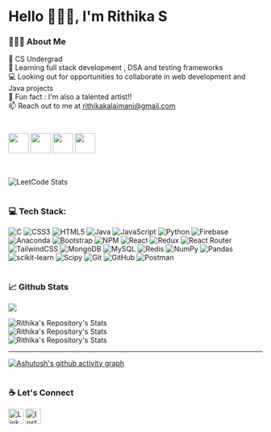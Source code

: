 


<!--
**Rithikakalaimani/RithikaKalaimani** is a ✨ _special_ ✨ repository because its `README.md` (this file) appears on your GitHub profile.

Here are some ideas to get you started:

- 🔭 I’m currently working on ...
- 🌱 I’m currently learning ...
- 👯 I’m looking to collaborate on ...
- 🤔 I’m looking for help with ...
- 💬 Ask me about ...
- 📫 How to reach me: ...
- 😄 Pronouns: ...
- ⚡ Fun fact: ...
-->
<h1 align="left">Hello 🙋🏻‍♀️, I'm Rithika S</h1>
<h3 align="left"></h3>

### 👨🏽‍💻 About Me
🚀 CS Undergrad  
🌱 Learning full stack development , DSA and testing frameworks  
💻 Looking out for opportunities to collaborate in web development and Java projects  
🎨 Fun fact : I'm also a talented artist!!  
📫 Reach out to me at [rithikakalaimani@gmail.com](rithikakalaimani@gmail.com)  

 

#
<img src="https://assets.leetcode.com/static_assets/others/Introduction_to_Pandas.gif" width="40px"></img>
<img src="https://assets.leetcode.com/static_assets/marketing/2024-50.gif" width="40px"></img>
<img src="https://assets.leetcode.com/static_assets/marketing/2024-100-new.gif" width="40px"></img>
<img src="https://leetcode.com/static/images/badges/2024/gif/2024-06.gif" width="40px"></img>

<br>

![LeetCode Stats](https://leetcard.jacoblin.cool/rithikakalaimani?theme=dark&font=Fira%20Code&ext=contest)
#

### 💻 Tech Stack:
![C](https://img.shields.io/badge/c-%2300599C.svg?style=for-the-badge&logo=c&logoColor=white) ![CSS3](https://img.shields.io/badge/css3-%231572B6.svg?style=for-the-badge&logo=css3&logoColor=white) ![HTML5](https://img.shields.io/badge/html5-%23E34F26.svg?style=for-the-badge&logo=html5&logoColor=white) ![Java](https://img.shields.io/badge/java-%23ED8B00.svg?style=for-the-badge&logo=openjdk&logoColor=white) ![JavaScript](https://img.shields.io/badge/javascript-%23323330.svg?style=for-the-badge&logo=javascript&logoColor=%23F7DF1E) ![Python](https://img.shields.io/badge/python-3670A0?style=for-the-badge&logo=python&logoColor=ffdd54) ![Firebase](https://img.shields.io/badge/firebase-%23039BE5.svg?style=for-the-badge&logo=firebase) ![Anaconda](https://img.shields.io/badge/Anaconda-%2344A833.svg?style=for-the-badge&logo=anaconda&logoColor=white) ![Bootstrap](https://img.shields.io/badge/bootstrap-%238511FA.svg?style=for-the-badge&logo=bootstrap&logoColor=white) ![NPM](https://img.shields.io/badge/NPM-%23CB3837.svg?style=for-the-badge&logo=npm&logoColor=white) ![React](https://img.shields.io/badge/react-%2320232a.svg?style=for-the-badge&logo=react&logoColor=%2361DAFB) ![Redux](https://img.shields.io/badge/redux-%23593d88.svg?style=for-the-badge&logo=redux&logoColor=white) ![React Router](https://img.shields.io/badge/React_Router-CA4245?style=for-the-badge&logo=react-router&logoColor=white) ![TailwindCSS](https://img.shields.io/badge/tailwindcss-%2338B2AC.svg?style=for-the-badge&logo=tailwind-css&logoColor=white) ![MongoDB](https://img.shields.io/badge/MongoDB-%234ea94b.svg?style=for-the-badge&logo=mongodb&logoColor=white) ![MySQL](https://img.shields.io/badge/mysql-4479A1.svg?style=for-the-badge&logo=mysql&logoColor=white) ![Redis](https://img.shields.io/badge/redis-%23DD0031.svg?style=for-the-badge&logo=redis&logoColor=white) ![NumPy](https://img.shields.io/badge/numpy-%23013243.svg?style=for-the-badge&logo=numpy&logoColor=white) ![Pandas](https://img.shields.io/badge/pandas-%23150458.svg?style=for-the-badge&logo=pandas&logoColor=white) ![scikit-learn](https://img.shields.io/badge/scikit--learn-%23F7931E.svg?style=for-the-badge&logo=scikit-learn&logoColor=white) ![Scipy](https://img.shields.io/badge/SciPy-%230C55A5.svg?style=for-the-badge&logo=scipy&logoColor=%white) ![Git](https://img.shields.io/badge/git-%23F05033.svg?style=for-the-badge&logo=git&logoColor=white) ![GitHub](https://img.shields.io/badge/github-%23121011.svg?style=for-the-badge&logo=github&logoColor=white) ![Postman](https://img.shields.io/badge/Postman-FF6C37?style=for-the-badge&logo=postman&logoColor=white)

#

### 📈 Github Stats
<img src="https://komarev.com/ghpvc/?username=Rithikakalaimani"/>

![Rithika's Repository's Stats](https://github-readme-stats.vercel.app/api?username=Rithikakalaimani&theme=dark&hide_border=false&include_all_commits=false&count_private=false&font-family=consolas)
<br/>
![Rithika's Repository's Stats](https://github-readme-streak-stats.herokuapp.com/?user=Rithikakalaimani&theme=dark&hide_border=false)
<br/>
![Rithika's Repository's Stats](https://github-readme-stats.vercel.app/api/top-langs/?username=Rithikakalaimani&theme=dark&hide_border=false&include_all_commits=false&count_private=false&layout=compact)

---
<!-- [![Rithika's Repository's Stats](https://visitcount.itsvg.in/api?id=Rithikakalaimani&icon=0&color=0)](https://visitcount.itsvg.in) -->

<!-- Proudly created with GPRM ( https://gprm.itsvg.in ) -->

<!-- ![Rithika's Repository's Stats](https://github-readme-stats.vercel.app/api/top-langs/?username=Rithikakalaimani&theme=graywhite&layout=compact)
![Your Repository's Stats](https://github-readme-stats.vercel.app/api?username=Rithikakalaimani&show_icons=true&theme=graywhite)

[![GitHub Streak](https://github-readme-streak-stats.herokuapp.com?user=Rithikakalaimani&theme=graywhite&hide_border=true&border_radius=6&card_width=534)](https://git.io/streak-stats)-->
[![Ashutosh's github activity graph](https://github-readme-activity-graph.vercel.app/graph?username=Rithikakalaimani&bg_color=ffcfe9&color=9e4c98&line=9e4c98&point=403d3d&area=true&hide_border=true)](https://github.com/ashutosh00710/github-readme-activity-graph)

#

### ☕ Let's Connect
<a href="https://www.linkedin.com/in/rithika-kalaimani-7b1a11211"><img src="https://cdn.cdnlogo.com/logos/l/66/linkedin-icon.svg" alt="LinkedIn Account" width="30"/></a>
<a href="https://www.instagram.com/_rxthxkakalaxmanx_/"><img src="https://cdn.cdnlogo.com/logos/i/92/instagram.svg" alt="Instagram Account" width="30"/></a>
#
